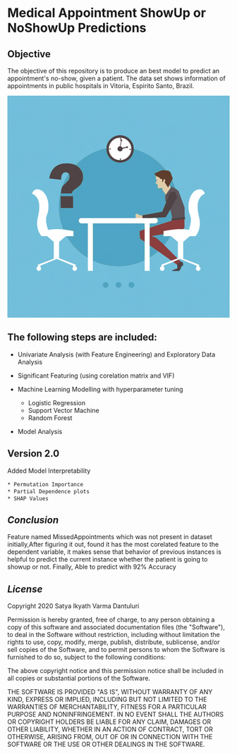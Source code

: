 
  # Medical Appointment ShowUp or NoShowUp Predictions
  
                              
  ## Objective  
  
  
  The objective of this repository is to produce an best model to predict an appointment's no-show, given a patient. The data set shows information of appointments in public hospitals in Vitoria, Espirito Santo, Brazil.
  
  ![GitHub Logo](/Images/NoShowUp.jpg)
  




  ## The following steps are included:

  * Univariate Analysis (with Feature Engineering) and Exploratory Data Analysis

  * Significant Featuring (using corelation matrix and VIF)

  * Machine Learning Modelling with hyperparameter tuning
    * Logistic Regression
    * Support Vector Machine
    * Random Forest
  
  * Model Analysis
 
 ## Version 2.0
  Added Model Interpretability 
  
    * Permutation Importance
    * Partial Dependence plots
    * SHAP Values
  
## *Conclusion*
  
Feature named MissedAppointments which was not present in dataset initially,After figuring it out, found it has the most corelated feature to the dependent variable, it makes sense that behavior of previous instances is helpful to predict the current instance whether the patient is going to showup or not. Finally, Able to predict with 92% Accuracy

## *License*
Copyright 2020 Satya Ikyath Varma Dantuluri

Permission is hereby granted, free of charge, to any person obtaining a copy of this software and associated documentation files (the "Software"), to deal in the Software without restriction, including without limitation the rights to use, copy, modify, merge, publish, distribute, sublicense, and/or sell copies of the Software, and to permit persons to whom the Software is furnished to do so, subject to the following conditions:

The above copyright notice and this permission notice shall be included in all copies or substantial portions of the Software.

THE SOFTWARE IS PROVIDED "AS IS", WITHOUT WARRANTY OF ANY KIND, EXPRESS OR IMPLIED, INCLUDING BUT NOT LIMITED TO THE WARRANTIES OF MERCHANTABILITY, FITNESS FOR A PARTICULAR PURPOSE AND NONINFRINGEMENT. IN NO EVENT SHALL THE AUTHORS OR COPYRIGHT HOLDERS BE LIABLE FOR ANY CLAIM, DAMAGES OR OTHER LIABILITY, WHETHER IN AN ACTION OF CONTRACT, TORT OR OTHERWISE, ARISING FROM, OUT OF OR IN CONNECTION WITH THE SOFTWARE OR THE USE OR OTHER DEALINGS IN THE SOFTWARE.
